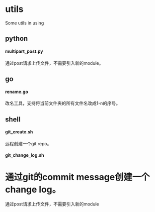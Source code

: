 # utils
Some utils in using
## python
#### multipart_post.py

通过post请求上传文件，不需要引入新的module。

## go
#### rename.go

改名工具，支持将当前文件夹的所有文件名改成1-n的序号。

## shell
#### git_create.sh

远程创建一个git repo。

#### git_change_log.sh

通过git的commit message创建一个change log。
=======
通过post请求上传文件，不需要引入新的module
